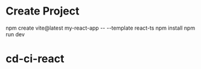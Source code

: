 # Create Project

npm create vite@latest my-react-app -- --template react-ts
npm install
npm run dev
# cd-ci-react
